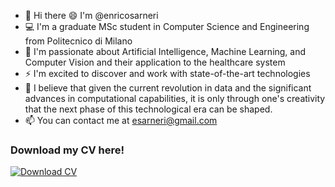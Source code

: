 - 👋 Hi there 😄 I'm @enricosarneri 
- 💻 I'm a graduate MSc student in Computer Science and Engineering from Politecnico di Milano
- 🔭 I'm passionate about Artificial Intelligence, Machine Learning, and Computer Vision and their application to the healthcare system
- ⚡ I'm excited to discover and work with state-of-the-art technologies
- 📌 I believe that given the current revolution in data and the significant advances in computational capabilities, it is only through one's creativity that the next phase of this technological era can be shaped.
- 📫 You can contact me at esarneri@gmail.com
### Download my CV here!


<!-- BEGIN LATEST DOWNLOAD BUTTON -->
[![Download CV][resume-short-shield]][resume-en-short-url] &nbsp;&nbsp;


<!-- END LATEST DOWNLOAD BUTTON -->
<!--##

**enricosarneri/enricosarneri** is a ✨ _special_ ✨ repository because its `README.md` (this file) appears on your GitHub profile.

Here are some ideas to get you started:

- 🔭 I’m currently working on ...
- 🌱 I’m currently learning ...
- 👯 I’m looking to collaborate on ...
- 🤔 I’m looking for help with ...
- 💬 Ask me about ...
- 📫 How to reach me: ...
- 😄 Pronouns: ...
- ⚡ Fun fact: ...
-->
</details>

<!-- Shields -->
[resume-short-shield]: https://img.shields.io/badge/Download%20CV%20-blue?style=for-the-badge
[resume-en-short-url]: https://github.com/enricosarneri/enricosarneri/blob/main/CV_enrico_sarneri_EN.pdf
